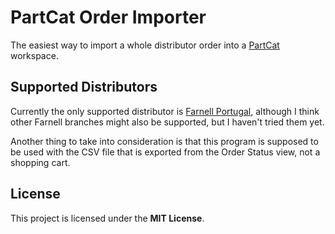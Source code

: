 # PartCat Order Importer

The easiest way to import a whole distributor order into a
[PartCat](https://github.com/innoveworkshop/PartCat) workspace.


## Supported Distributors

Currently the only supported distributor is
[Farnell Portugal](https://pt.farnell.com/), although I think other Farnell
branches might also be supported, but I haven't tried them yet.

Another thing to take into consideration is that this program is supposed to be
used with the CSV file that is exported from the Order Status view, not a
shopping cart.


## License

This project is licensed under the **MIT License**.

